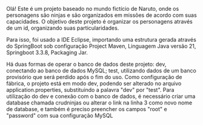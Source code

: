 Olá! Este é um projeto baseado no mundo fictício de Naruto, onde os personagens são ninjas e são organizados em missões de acordo com suas capacidades.
O objetivo deste projeto é organizar os personagens através de um id, organizando suas particularidades.

Para isso, foi usado a IDE Eclipse, importando uma estrutura gerada através do SpringBoot sob configuração Project Maven, Linguagem Java versão 21, Springboot 3.3.8, Packaging Jar.

Há duas formas de operar o banco de dados deste projeto: dev, conectando ao banco de dados MySQL; test, utilizando dados de um banco provisório que será perdido após o fim do uso. Como configuração de fábrica, o projeto está em modo dev, podendo ser alterado no arquivo application.properties, substituindo a palavra "dev" por "test". Para utilização do dev e conexão com o banco de dados, é necessário criar uma database chamada crudninjas ou alterar o link na linha 3 como  novo nome de database, e também é preciso preencher os campos "root" e "password" com sua configuração MySQL

